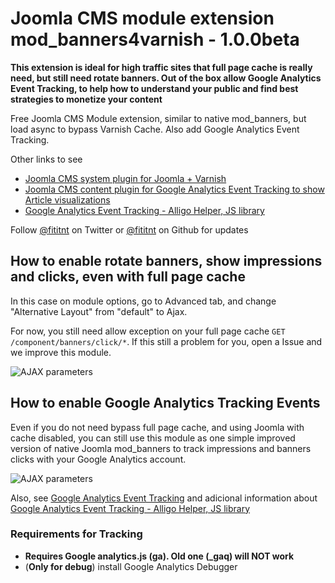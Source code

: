 # Joomla CMS module extension mod_banners4varnish - 1.0.0beta
**This extension is ideal for high traffic sites that full page cache is really
need, but still need rotate banners. Out of the box allow Google Analytics
Event Tracking, to help how to understand your public and find best strategies
to monetize your content**

Free Joomla CMS Module extension, similar to native mod_banners, but load async to bypass Varnish Cache. Also add Google Analytics Event Tracking.

Other links to see
- [Joomla CMS system plugin for Joomla + Varnish](https://github.com/alligo/plg_system_alligovarnish)
- [Joomla CMS content plugin for Google Analytics Event Tracking to show Article visualizations](https://github.com/alligo/plg_content_google-analytics-event-tracking)
- [Google Analytics Event Tracking - Alligo Helper, JS library](https://github.com/alligo/google-analytics-event-tracking)

Follow [@fititnt](https://twitter.com/fititnt) on Twitter or
[@fititnt](https://github.com/fititnt) on Github for updates

## How to enable rotate banners, show impressions and clicks, even with full page cache
In this case on module options, go to Advanced tab, and change "Alternative Layout" from "default" to Ajax.

For now, you still need allow exception on your full page cache `GET /component/banners/click/*`. If this
still a problem for you, open a Issue and we improve this module.

<img src="https://raw.githubusercontent.com/alligo/mod_banners4varnish/master/documentation/banners4varnish-ajax-parameter.png" alt="AJAX parameters"/>

## How to enable Google Analytics Tracking Events
Even if you do not need bypass full page cache, and using Joomla with cache disabled, you can still
use this module as one simple improved version of native Joomla mod_banners to track impressions
and banners clicks with your Google Analytics account.

<img src="https://raw.githubusercontent.com/alligo/mod_banners4varnish/master/documentation/gaet-parameters.png" alt="AJAX parameters"/>

Also, see [Google Analytics Event Tracking](https://developers.google.com/analytics/devguides/collection/analyticsjs/events) and adicional
information about [Google Analytics Event Tracking - Alligo Helper, JS library](https://github.com/alligo/google-analytics-event-tracking)

### Requirements for Tracking
- **Requires Google analytics.js (ga). Old one (_gaq) will NOT work**
- (**Only for debug**) install Google Analytics Debugger